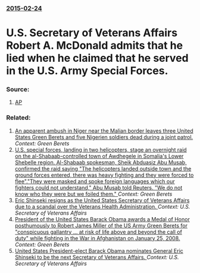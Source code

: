 ### [2015-02-24](/news/2015/02/24/index.md)

# U.S. Secretary of Veterans Affairs Robert A. McDonald admits that he lied when he claimed that he served in the U.S. Army Special Forces. 




### Source:

1. [AP](http://bigstory.ap.org/article/b5ab639fdcea4925a5293ff186f220fd/key-lawmaker-vets-group-leader-disappointed-va-secretary)

### Related:

1. [An apparent ambush in Niger near the Malian border leaves three United States Green Berets and five Nigerien soldiers dead during a joint patrol. ](/news/2017/10/4/an-apparent-ambush-in-niger-near-the-malian-border-leaves-three-united-states-green-berets-and-five-nigerien-soldiers-dead-during-a-joint-pa.md) _Context: Green Berets_
2. [U.S. special forces, landing in two helicopters, stage an overnight raid on the al-Shabaab-controlled town of Awdhegele in Somalia's Lower Shebelle region. Al-Shabaab spokesman, Sheik Abduasiz Abu Musab, confirmed the raid saying "The helicopters landed outside town and the ground forces entered, there was heavy fighting and they were forced to flee"."They were masked and spoke foreign languages which our fighters could not understand," Abu Musab told Reuters. "We do not know who they were but we foiled them." ](/news/2016/03/9/u-s-special-forces-landing-in-two-helicopters-stage-an-overnight-raid-on-the-al-shabaab-controlled-town-of-awdhegele-in-somalia-s-lower-s.md) _Context: Green Berets_
3. [Eric Shinseki resigns as the United States Secretary of Veterans Affairs due to a scandal over the Veterans Health Administration. ](/news/2014/05/30/eric-shinseki-resigns-as-the-united-states-secretary-of-veterans-affairs-due-to-a-scandal-over-the-veterans-health-administration.md) _Context: U.S. Secretary of Veterans Affairs_
4. [President of the United States Barack Obama awards a Medal of Honor posthumously to Robert James Miller of the US Army Green Berets for "conspicuous gallantry ... at risk of life above and beyond the call of duty" while fighting in the War in Afghanistan on January 25, 2008. ](/news/2010/10/6/president-of-the-united-states-barack-obama-awards-a-medal-of-honor-posthumously-to-robert-james-miller-of-the-us-army-green-berets-for-con.md) _Context: Green Berets_
5. [ United States President-elect Barack Obama nominates General Eric Shinseki to be the next Secretary of Veterans Affairs. ](/news/2008/12/6/united-states-president-elect-barack-obama-nominates-general-eric-shinseki-to-be-the-next-secretary-of-veterans-affairs.md) _Context: U.S. Secretary of Veterans Affairs_

